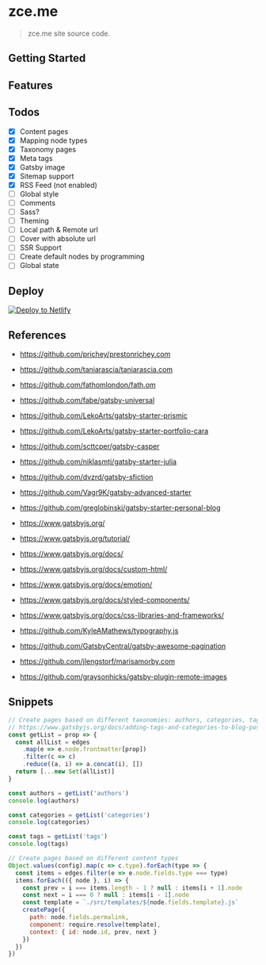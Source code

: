 # zce.me

> zce.me site source code.

## Getting Started

<!-- TODO -->

## Features

<!-- TODO -->

## Todos

- [x] Content pages
- [x] Mapping node types
- [x] Taxonomy pages
- [x] Meta tags
- [x] Gatsby image
- [x] Sitemap support
- [x] RSS Feed (not enabled)
- [ ] Global style
- [ ] Comments
- [ ] Sass?
- [ ] Theming
- [ ] Local path & Remote url
- [ ] Cover with absolute url
- [ ] SSR Support
- [ ] Create default nodes by programming
- [ ] Global state

## Deploy

[![Deploy to Netlify](https://www.netlify.com/img/deploy/button.svg)](https://app.netlify.com/start/deploy?repository=https://github.com/zce/zce.github.io)

## References

- https://github.com/prichey/prestonrichey.com
- https://github.com/taniarascia/taniarascia.com
- https://github.com/fathomlondon/fath.om
- https://github.com/fabe/gatsby-universal
- https://github.com/LekoArts/gatsby-starter-prismic
- https://github.com/LekoArts/gatsby-starter-portfolio-cara
- https://github.com/scttcper/gatsby-casper
- https://github.com/niklasmtj/gatsby-starter-julia
- https://github.com/dvzrd/gatsby-sfiction
- https://github.com/Vagr9K/gatsby-advanced-starter
- https://github.com/greglobinski/gatsby-starter-personal-blog

- https://www.gatsbyjs.org/
- https://www.gatsbyjs.org/tutorial/
- https://www.gatsbyjs.org/docs/
- https://www.gatsbyjs.org/docs/custom-html/
- https://www.gatsbyjs.org/docs/emotion/
- https://www.gatsbyjs.org/docs/styled-components/
- https://www.gatsbyjs.org/docs/css-libraries-and-frameworks/
- https://github.com/KyleAMathews/typography.js
- https://github.com/GatsbyCentral/gatsby-awesome-pagination
- https://github.com/jlengstorf/marisamorby.com
- https://github.com/graysonhicks/gatsby-plugin-remote-images

## Snippets

```js
// Create pages based on different taxonomies: authors, categories, tags
// https://www.gatsbyjs.org/docs/adding-tags-and-categories-to-blog-posts/
const getList = prop => {
  const allList = edges
    .map(e => e.node.frontmatter[prop])
    .filter(c => c)
    .reduce((a, i) => a.concat(i), [])
  return [...new Set(allList)]
}

const authors = getList('authors')
console.log(authors)

const categories = getList('categories')
console.log(categories)

const tags = getList('tags')
console.log(tags)
```

```js
// Create pages based on different content types
Object.values(config).map(c => c.type).forEach(type => {
  const items = edges.filter(e => e.node.fields.type === type)
  items.forEach(({ node }, i) => {
    const prev = i === items.length - 1 ? null : items[i + 1].node
    const next = i === 0 ? null : items[i - 1].node
    const template = `./src/templates/${node.fields.template}.js`
    createPage({
      path: node.fields.permalink,
      component: require.resolve(template),
      context: { id: node.id, prev, next }
    })
  })
})
```
